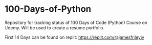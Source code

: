 # 100-Days-of-Python
Repository for tracking status of 100 Days of Code (Python) Course on Udemy. Will be used to create a resume portfolio.

First 14 Days can be found on replit: https://replit.com/@jamesfrileyiv
